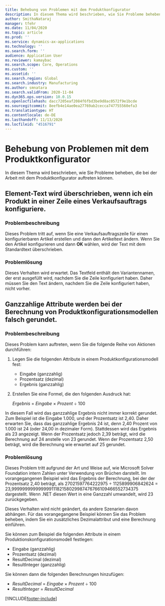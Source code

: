 ```yaml
---
title: Behebung von Problemen mit dem Produktkonfigurator
description: In diesem Thema wird beschrieben, wie Sie Probleme beheben, die bei der Arbeit mit dem Produktkonfigurator auftreten können.
author: SmithaNataraj
manager: tfehr
ms.date: 11/04/2020
ms.topic: article
ms.prod: ''
ms.service: dynamics-ax-applications
ms.technology: ''
ms.search.form: ''
audience: Application User
ms.reviewer: kamaybac
ms.search.scope: Core, Operations
ms.custom: ''
ms.assetid: ''
ms.search.region: Global
ms.search.industry: Manufacturing
ms.author: smnatara
ms.search.validFrom: 2020-11-04
ms.dyn365.ops.version: 10.0.15
ms.openlocfilehash: dacc7205eaf2084f6fbd3be9d8ac0572f9e1bcde
ms.sourcegitcommit: 8eefb4e14ae0ea27769ab2cecca747755560efa3
ms.translationtype: HT
ms.contentlocale: de-DE
ms.lasthandoff: 11/13/2020
ms.locfileid: "4516791"
---
```

# <a name="troubleshoot-the-product-configurator"></a>Behebung von Problemen mit dem Produktkonfigurator

In diesem Thema wird beschrieben, wie Sie Probleme beheben, die bei der Arbeit mit dem Produktkonfigurator auftreten können.

## <a name="item-text-is-overwritten-when-i-configure-a-product-on-a-sales-order-line"></a>Element-Text wird überschrieben, wenn ich ein Produkt in einer Zeile eines Verkaufsauftrags konfiguriere.

### <a name="issue-description"></a>Problembeschreibung

Dieses Problem tritt auf, wenn Sie eine Verkaufsauftragszeile für einen konfigurierbaren Artikel erstellen und dann den Artikeltext ändern. Wenn Sie den Artikel konfigurieren und dann **OK** wählen, wird der Text mit dem Standardtext überschrieben.

### <a name="issue-resolution"></a>Problemlösung

Dieses Verhalten wird erwartet. Das Textfeld enthält den Variantennamen, der erst ausgefüllt wird, nachdem Sie die Zeile konfiguriert haben. Daher müssen Sie den Text ändern, nachdem Sie die Zeile konfiguriert haben, nicht vorher.

## <a name="integer-attributes-are-incorrectly-rounded-when-product-configuration-models-are-calculated"></a>Ganzzahlige Attribute werden bei der Berechnung von Produktkonfigurationsmodellen falsch gerundet.

### <a name="issue-description"></a>Problembeschreibung

Dieses Problem kann auftreten, wenn Sie die folgende Reihe von Aktionen durchführen:

1. Legen Sie die folgenden Attribute in einem Produktkonfigurationsmodell fest:

    - Eingabe (ganzzahlig)
    - Prozentsatz (dezimal)
    - Ergebnis (ganzzahlig)

2. Erstellen Sie eine Formel, die den folgenden Ausdruck hat:

    *Ergebnis* = *Eingabe* × *Prozent* ÷ 100

In diesem Fall wird das ganzzahlige Ergebnis nicht immer korrekt gerundet. Zum Beispiel ist die Eingabe 1.000, und der Prozentsatz ist 2,40. Daher erwarten Sie, dass das ganzzahlige Ergebnis 24 ist, denn 2,40 Prozent von 1.000 ist 24 (oder 24,00 in dezimaler Form). Stattdessen wird das Ergebnis als 23 angezeigt. Wenn der Prozentsatz jedoch 2,39 beträgt, wird die Berechnung auf 24 anstelle von 23 gerundet. Wenn der Prozentsatz 2,50 beträgt, wird die Berechnung wie erwartet auf 25 gerundet.

### <a name="issue-resolution"></a>Problemlösung

Dieses Problem tritt aufgrund der Art und Weise auf, wie Microsoft Solver Foundation intern Zahlen unter Verwendung von Brüchen darstellt. Im vorangegangenen Beispiel wird das Ergebnis der Berechnung, bei der der Prozentsatz 2,40 beträgt, als 27021597764222975 ÷ 1125899906842624 = 23,99999999999999911182158029987476766109466552734375 dargestellt. Wenn .NET diesen Wert in eine Ganzzahl umwandelt, wird 23 zurückgegeben.

Dieses Verhalten wird nicht geändert, da andere Szenarien davon abhängen. Für das vorangegangene Beispiel können Sie das Problem beheben, indem Sie ein zusätzliches Dezimalattribut und eine Berechnung einführen.

Sie können zum Beispiel die folgenden Attribute in einem Produktionskonfigurationsmodell festlegen:

- Eingabe (ganzzahlig)
- Prozentsatz (dezimal)
- ResultDecimal (dezimal)
- ResultInteger (ganzzahlig)

Sie können dann die folgenden Berechnungen hinzufügen:

- *ResultDecimal* = *Eingabe* × *Prozent* ÷ 100
- *ResultInteger* = *ResultDecimal*


[!INCLUDE[footer-include](../../includes/footer-banner.md)]